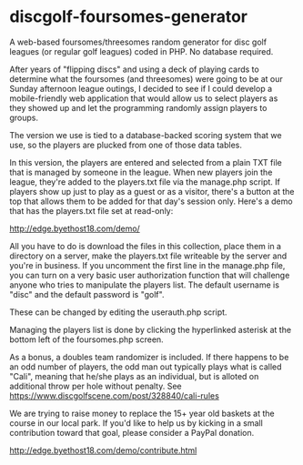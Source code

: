 # discgolf-foursomes-generator
A web-based foursomes/threesomes random generator for disc golf leagues (or regular golf leagues) coded in PHP. No database required.

After years of "flipping discs" and using a deck of playing cards to determine what the foursomes (and threesomes) were going to be at our Sunday afternoon league outings, I decided to see if I could develop a mobile-friendly web application that would allow us to select players as they showed up and let the programming randomly assign players to groups.

The version we use is tied to a database-backed scoring system that we use, so the players are plucked from one of those data tables. 

In this version, the players are entered and selected from a plain TXT file that is managed by someone in the league. When new players join the league, they're added to the players.txt file via the manage.php script.  If players show up just to play as a guest or as a visitor, there's a button at the top that allows them to be added for that day's session only.  Here's a demo that has the players.txt file set at read-only:

http://edge.byethost18.com/demo/

All you have to do is download the files in this collection, place them in a directory on a server, make the players.txt file writeable by the server and you're in business. If you uncomment the first line in the manage.php file, you can turn on a very basic user authorization function that will challenge anyone who tries to manipulate the players list. The default username is "disc" and the default password is "golf".

These can be changed by editing the userauth.php script.

Managing the players list is done by clicking the hyperlinked asterisk at the bottom left of the foursomes.php screen.

As a bonus, a doubles team randomizer is included. If there happens to be an odd number of players, the odd man out typically plays what is called "Cali", meaning that he/she plays as an individual, but is alloted on additional throw per hole without penalty. See https://www.discgolfscene.com/post/328840/cali-rules

We are trying to raise money to replace the 15+ year old baskets at the course in our local park. If you'd like to help us by kicking in a small contribution toward that goal, please consider a PayPal donation.

http://edge.byethost18.com/demo/contribute.html
